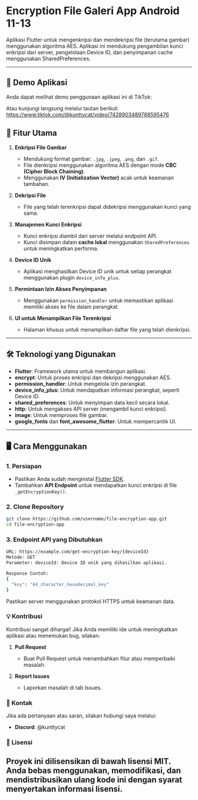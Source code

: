 # Encryption File Galeri App Android 11-13

Aplikasi Flutter untuk mengenkripsi dan mendekripsi file (terutama gambar) menggunakan algoritma AES. Aplikasi ini mendukung pengambilan kunci enkripsi dari server, pengelolaan Device ID, dan penyimpanan cache menggunakan SharedPreferences.

---

## 🔗 Demo Aplikasi
Anda dapat melihat demo penggunaan aplikasi ini di TikTok:

Atau kunjungi langsung melalui tautan berikut:
https://www.tiktok.com/@kunttycat/video/7428903489788595476

## 🚀 Fitur Utama
1. **Enkripsi File Gambar**
   - Mendukung format gambar: `.jpg`, `.jpeg`, `.png`, dan `.gif`.
   - File dienkripsi menggunakan algoritma AES dengan mode **CBC (Cipher Block Chaining)**.
   - Menggunakan **IV (Initialization Vector)** acak untuk keamanan tambahan.

2. **Dekripsi File**
   - File yang telah terenkripsi dapat didekripsi menggunakan kunci yang sama.

3. **Manajemen Kunci Enkripsi**
   - Kunci enkripsi diambil dari server melalui endpoint API.
   - Kunci disimpan dalam **cache lokal** menggunakan `SharedPreferences` untuk meningkatkan performa.

4. **Device ID Unik**
   - Aplikasi menghasilkan Device ID unik untuk setiap perangkat menggunakan plugin `device_info_plus`.

5. **Permintaan Izin Akses Penyimpanan**
   - Menggunakan `permission_handler` untuk memastikan aplikasi memiliki akses ke file dalam perangkat.

6. **UI untuk Menampilkan File Terenkripsi**
   - Halaman khusus untuk menampilkan daftar file yang telah dienkripsi.

---

## 🛠️ Teknologi yang Digunakan
- **Flutter**: Framework utama untuk membangun aplikasi.
- **encrypt**: Untuk proses enkripsi dan dekripsi menggunakan AES.
- **permission_handler**: Untuk mengelola izin perangkat.
- **device_info_plus**: Untuk mendapatkan informasi perangkat, seperti Device ID.
- **shared_preferences**: Untuk menyimpan data kecil secara lokal.
- **http**: Untuk mengakses API server (mengambil kunci enkripsi).
- **image**: Untuk memproses file gambar.
- **google_fonts** dan **font_awesome_flutter**: Untuk mempercantik UI.

---

## 🖥️ Cara Menggunakan

### 1. Persiapan
- Pastikan Anda sudah menginstal [Flutter SDK](https://docs.flutter.dev/get-started/install).
- Tambahkan **API Endpoint** untuk mendapatkan kunci enkripsi di file `_getEncryptionKey()`.

### 2. Clone Repository
```bash
git clone https://github.com/username/file-encryption-app.git
cd file-encryption-app
```

### 3. Endpoint API yang Dibutuhkan
```bash
URL: https://example.com/get-encryption-key/{deviceId}
Metode: GET
Parameter: deviceId: Device ID unik yang dihasilkan aplikasi.
```
```bash
Response Contoh:
{
  "key": "64_character_hexadecimal_key"
}
```
Pastikan server menggunakan protokol HTTPS untuk keamanan data.


### 💡 Kontribusi
Kontribusi sangat dihargai! Jika Anda memiliki ide untuk meningkatkan aplikasi atau menemukan bug, silakan:
1. **Pull Request**
   - Buat Pull Request untuk menambahkan fitur atau memperbaiki masalah.

2. **Report Issues**
   - Laporkan masalah di tab Issues.

### 📧 Kontak
Jika ada pertanyaan atau saran, silakan hubungi saya melalui:
- **Discord**: @kunttycat

### 📝 Lisensi
Proyek ini dilisensikan di bawah lisensi MIT. Anda bebas menggunakan, memodifikasi, dan mendistribusikan ulang kode ini dengan syarat menyertakan informasi lisensi.
---